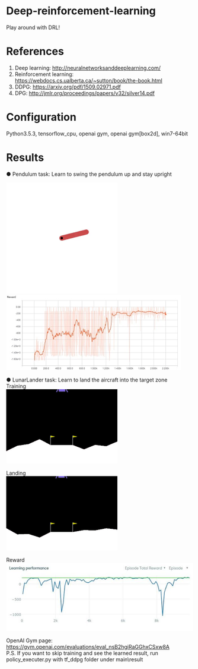 # Deep-reinforcement-learning
Play around with DRL!

# References
1. Deep learning: http://neuralnetworksanddeeplearning.com/
2. Reinforcement learning: https://webdocs.cs.ualberta.ca/~sutton/book/the-book.html
3. DDPG: https://arxiv.org/pdf/1509.02971.pdf
4. DPG: http://jmlr.org/proceedings/papers/v32/silver14.pdf

# Configuration
Python3.5.3, tensorflow_cpu, openai gym, openai gym[box2d], win7-64bit

# Results
● Pendulum task: Learn to swing the pendulum up and stay upright

![image](https://raw.githubusercontent.com/hoopwoop/Deep-reinforcement-learning/ddpg1/screenshots/episode_2000.gif)
![image](https://raw.githubusercontent.com/hoopwoop/Deep-reinforcement-learning/ddpg1/screenshots/result_rewards.JPG)


● LunarLander task: Learn to land the aircraft into the target zone<br/>
Training<br/>
![image](https://raw.githubusercontent.com/hoopwoop/Deep-reinforcement-learning/ddpg1/screenshots/20170322llcv2_fail.gif)<br/>

Landing<br/>
![image](https://raw.githubusercontent.com/hoopwoop/Deep-reinforcement-learning/ddpg1/screenshots/20170322llcv2_success.gif)<br/>

Reward<br/>
![image](https://raw.githubusercontent.com/hoopwoop/Deep-reinforcement-learning/ddpg1/screenshots/20170322llcv2_reward.jpg)<br/>

OpenAI Gym page: https://gym.openai.com/evaluations/eval_nsB2hgiRaGGhxCSxw8A<br/>
P.S. If you want to skip training and see the learned result, run policy_executer.py with tf_ddpg folder under main\result
